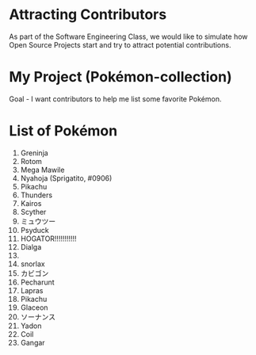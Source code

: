 # Attracting Contributors
As part of the Software Engineering Class, we would like to simulate how Open Source Projects start and try to attract potential contributions.

# My Project (Pokémon-collection)
Goal - I want contributors to help me list some favorite Pokémon.

# List of Pokémon
1. Greninja
2. Rotom
3. Mega Mawile
4. Nyahoja (Sprigatito, #0906)
5. Pikachu
6. Thunders
7. Kairos
8. Scyther
9. ミュウツー
10. Psyduck
11. HOGATOR!!!!!!!!!!!
12. Dialga
13. 
14. snorlax
15. カビゴン
16. Pecharunt
17. Lapras
18. Pikachu
19. Glaceon
20. ソーナンス
21. Yadon
22. Coil
23. Gangar
